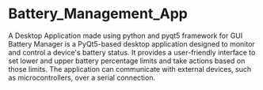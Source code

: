 # Battery_Management_App
A Desktop Application made using python and pyqt5 framework for GUI
Battery Manager is a PyQt5-based desktop application designed to monitor and control a device's battery status. It provides a user-friendly interface to set lower and upper battery percentage limits and take actions based on those limits. The application can communicate with external devices, such as microcontrollers, over a serial connection.
